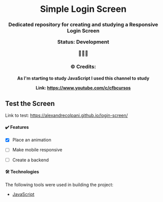 <h1 align="center">Simple Login Screen </h1>

<h3 align="center"> 
Dedicated repository for creating and studying a Responsive Login Screen 
  
Status: Development 
  
🚧🚧🚧
</h3>

<h3 align="center"> ©️ Credits: </h3>
<h4 align="center"> 
  
As I'm starting to study JavaScript I used this channel to study
  
Link: https://www.youtube.com/c/cfbcursos 

</h4>

<!---------------
    
-------------------------->

## Test the Screen

Link to test: https://alexandrecolpani.github.io/login-screen/

#### ✔️ Features
- [x] Place an animation
- [ ] Make mobile responsive
- [ ] Create a backend


#### 🛠 Technologies
The following tools were used in building the project:

- [JavaScript](https://www.javascript.com/)
